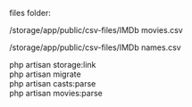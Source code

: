<p>files folder: </p>
<p>/storage/app/public/csv-files/IMDb movies.csv</p>
<p>/storage/app/public/csv-files/IMDb names.csv</p>

php artisan storage:link <br>
php artisan migrate <br>
php artisan casts:parse <br>
php artisan movies:parse <br>
